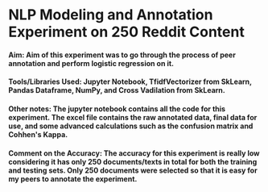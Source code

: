 # NLP Modeling and Annotation Experiment on 250 Reddit Content
#### Aim: Aim of this experiment was to go through the process of peer annotation and perform logistic regression on it.
#### Tools/Libraries Used: Jupyter Notebook, TfidfVectorizer from SkLearn, Pandas Dataframe, NumPy, and Cross Vadilation from SkLearn. 
#### Other notes: The jupyter notebook contains all the code for this experiment. The excel file contains the raw annotated data, final data for use, and some advanced calculations such as the confusion matrix and Cohhen's Kappa. 

#### Comment on the Accuracy: The accuracy for this experiment is really low considering it has only 250 documents/texts in total for both the training and testing sets. Only 250 documents were selected so that it is easy for my peers to annotate the experiment.
